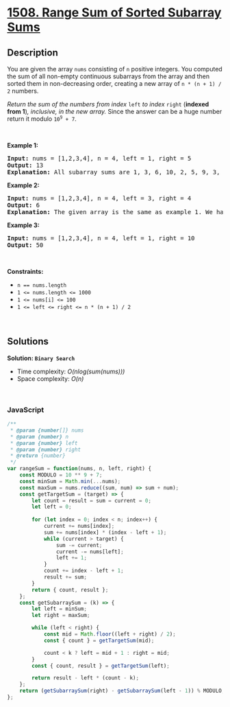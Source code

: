 # [1508. Range Sum of Sorted Subarray Sums](https://leetcode.com/problems/range-sum-of-sorted-subarray-sums)

## Description

<div class="xFUwe" data-track-load="description_content"><p>You are given the array <code>nums</code> consisting of <code>n</code> positive integers. You computed the sum of all non-empty continuous subarrays from the array and then sorted them in non-decreasing order, creating a new array of <code>n * (n + 1) / 2</code> numbers.</p>

<p><em>Return the sum of the numbers from index </em><code>left</code><em> to index </em><code>right</code> (<strong>indexed from 1</strong>)<em>, inclusive, in the new array. </em>Since the answer can be a huge number return it modulo <code>10<sup>9</sup> + 7</code>.</p>

<p>&nbsp;</p>
<p><strong class="example">Example 1:</strong></p>

<pre><strong>Input:</strong> nums = [1,2,3,4], n = 4, left = 1, right = 5
<strong>Output:</strong> 13 
<strong>Explanation:</strong> All subarray sums are 1, 3, 6, 10, 2, 5, 9, 3, 7, 4. After sorting them in non-decreasing order we have the new array [1, 2, 3, 3, 4, 5, 6, 7, 9, 10]. The sum of the numbers from index le = 1 to ri = 5 is 1 + 2 + 3 + 3 + 4 = 13. 
</pre>

<p><strong class="example">Example 2:</strong></p>

<pre><strong>Input:</strong> nums = [1,2,3,4], n = 4, left = 3, right = 4
<strong>Output:</strong> 6
<strong>Explanation:</strong> The given array is the same as example 1. We have the new array [1, 2, 3, 3, 4, 5, 6, 7, 9, 10]. The sum of the numbers from index le = 3 to ri = 4 is 3 + 3 = 6.
</pre>

<p><strong class="example">Example 3:</strong></p>

<pre><strong>Input:</strong> nums = [1,2,3,4], n = 4, left = 1, right = 10
<strong>Output:</strong> 50
</pre>

<p>&nbsp;</p>
<p><strong>Constraints:</strong></p>

<ul>
	<li><code>n == nums.length</code></li>
	<li><code>1 &lt;= nums.length &lt;= 1000</code></li>
	<li><code>1 &lt;= nums[i] &lt;= 100</code></li>
	<li><code>1 &lt;= left &lt;= right &lt;= n * (n + 1) / 2</code></li>
</ul>
</div>

<p>&nbsp;</p>

## Solutions

**Solution: `Binary Search`**
- Time complexity: <em>O(nlog(sum(nums)))</em>
- Space complexity: <em>O(n)</em>

<p>&nbsp;</p>

### **JavaScript**

```js
/**
 * @param {number[]} nums
 * @param {number} n
 * @param {number} left
 * @param {number} right
 * @return {number}
 */
var rangeSum = function(nums, n, left, right) {
    const MODULO = 10 ** 9 + 7;
    const minSum = Math.min(...nums);
    const maxSum = nums.reduce((sum, num) => sum + num);
    const getTargetSum = (target) => {
        let count = result = sum = current = 0;
        let left = 0;
        
        for (let index = 0; index < n; index++) {
            current += nums[index];
            sum += nums[index] * (index - left + 1);
            while (current > target) {
                sum -= current;
                current -= nums[left];
                left += 1;
            }
            count += index - left + 1;
            result += sum;
        }
        return { count, result };
    };
    const getSubarraySum = (k) => {
        let left = minSum;
        let right = maxSum;

        while (left < right) {
            const mid = Math.floor((left + right) / 2);
            const { count } = getTargetSum(mid);

            count < k ? left = mid + 1 : right = mid;
        }
        const { count, result } = getTargetSum(left);

        return result - left * (count - k);
    };
    return (getSubarraySum(right) - getSubarraySum(left - 1)) % MODULO;
};
```
